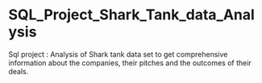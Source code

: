 # SQL_Project_Shark_Tank_data_Analysis
Sql project : Analysis of Shark tank data set to get comprehensive information about the companies, their pitches and the outcomes of their deals.
